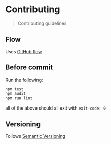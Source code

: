 # Contributing
> Contributing guidelines

## Flow

Uses [GitHub flow][github-flow]

## Before commit

Run the following:

```bash
npm test
npm audit
npm run lint
```

all of the above should all exit with `exit-code: 0`

## Versioning

Follows [Semantic Versioning][semver-2]

[github-flow]: https://docs.github.com/en/get-started/using-github/github-flow
[semver-2]: https://semver.org/
